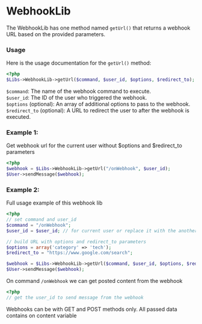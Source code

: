 # WebhookLib

The WebhookLib has one method named `getUrl()` that returns a webhook URL based on the provided parameters.

### Usage
Here is the usage documentation for the `getUrl()` method:

```php
<?php
$Libs->WebhookLib->getUrl($command, $user_id, $options, $redirect_to);
```
`$command`: The name of the webhook command to execute.<br>
`$user_id`: The ID of the user who triggered the webhook.<br>
`$options` (optional): An array of additional options to pass to the webhook.<br>
`$redirect_to` (optional): A URL to redirect the user to after the webhook is executed.

### Example 1:
Get webhook url for the current user without $options and $redirect_to parameters

```php
<?php
$webhook = $Libs->WebhookLib->getUrl("/onWebhook", $user_id);
$User->sendMessage($webhook);
```

### Example 2:
Full usage example of this webhook lib

```php
<?php
// set command and user_id
$command = "/onWebhook";
$user_id = $user_id; // for current user or replace it with the another user telegram id

// build URL with options and redirect_to parameters
$options = array('category' => 'tech');
$redirect_to = "https://www.google.com/search";

$webhook = $Libs->WebhookLib->getUrl($command, $user_id, $options, $redirect_to);
$User->sendMessage($webhook);
```

On command `/onWebhook` we can get posted content from the webhook
```php
<?php
// get the user_id to send message from the webhook

```


Webhooks can be with GET and POST methods only. All passed data contains on content variable
